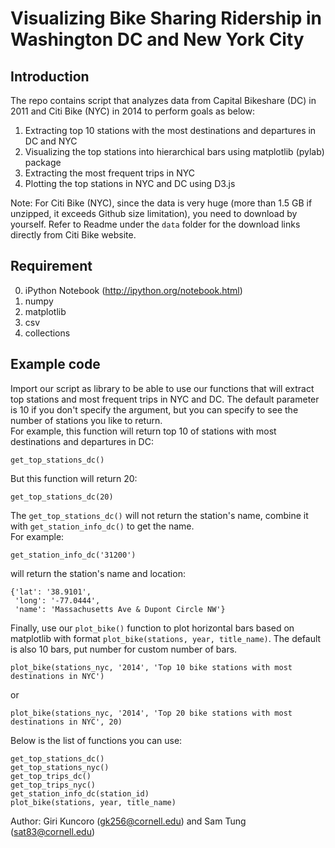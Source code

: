 # Visualizing Bike Sharing Ridership in Washington DC and New York City

## Introduction
The repo contains script that analyzes data from Capital Bikeshare (DC) in 2011 and Citi Bike (NYC) in 2014 to perform goals as below:<br>
1. Extracting top 10 stations with the most destinations and departures in DC and NYC<br>
2. Visualizing the top stations into hierarchical bars using matplotlib (pylab) package<br>
3. Extracting the most frequent trips in NYC<br>
4. Plotting the top stations in NYC and DC using D3.js

Note: For Citi Bike (NYC), since the data is very huge (more than 1.5 GB if unzipped, it exceeds Github size limitation), you need to download by yourself.
Refer to Readme under the `data` folder for the download links directly from Citi Bike website.

## Requirement
0. iPython Notebook (http://ipython.org/notebook.html)<br>
1. numpy<br>
2. matplotlib<br>
3. csv<br>
4. collections<br>

## Example code 
Import our script as library to be able to use our functions that will extract top stations and most frequent trips in NYC and DC. The default parameter is 10 if you don't specify the argument, but you can specify to see the number of stations you like to return.<br>
For example, this function will return top 10 of stations with most destinations and departures in DC:
```
get_top_stations_dc()
```
But this function will return 20:
```
get_top_stations_dc(20)
```
The `get_top_stations_dc()` will not return the station's name, combine it with `get_station_info_dc()` to get the name.<br>
For example:
```
get_station_info_dc('31200')
```
will return the station's name and location:
```
{'lat': '38.9101',
 'long': '-77.0444',
 'name': 'Massachusetts Ave & Dupont Circle NW'}
 ```
Finally, use our `plot_bike()` function to plot horizontal bars based on matplotlib with format `plot_bike(stations, year, title_name)`. The default is also 10 bars, put number for custom number of bars.
```
plot_bike(stations_nyc, '2014', 'Top 10 bike stations with most destinations in NYC')
 ```
or
```
plot_bike(stations_nyc, '2014', 'Top 20 bike stations with most destinations in NYC', 20)
 ```
Below is the list of functions you can use:
```
get_top_stations_dc()
get_top_stations_nyc()
get_top_trips_dc()
get_top_trips_nyc()
get_station_info_dc(station_id)
plot_bike(stations, year, title_name)
```
Author: Giri Kuncoro (gk256@cornell.edu) and Sam Tung (sat83@cornell.edu)
